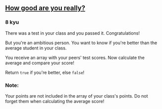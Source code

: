 <h2><a href=https://www.codewars.com/kata/5601409514fc93442500010b/train/csharp target="_blank">How good are you really?</a></h2><h3>8 kyu</h3><p>There was a test in your class and you passed it. Congratulations!</p><p>But you're an ambitious person. You want to know if you're better than the average student in your class.</p><p>You receive an array with your peers' test scores. Now calculate the average and compare your score!</p><p>Return <code>true</code> if you're better, else <code>false</code>!</p><h3 id="note">Note:</h3><p>Your points are not included in the array of your class's points. Do not forget them when calculating the average score!</p>